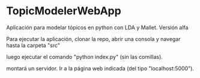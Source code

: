 # TopicModelerWebApp
 Aplicación para modelar tópicos en python con LDA y Mallet. Versión alfa
 
 Para ejecutar la aplicación, clonar la repo, abrir una consola y navegar hasta la carpeta "src"
 
 luego ejecutar el comando "python index.py" (sin las comillas).
 
 montará un servidor. Ir a la página web indicada (del tipo "localhost:5000").
 
 
